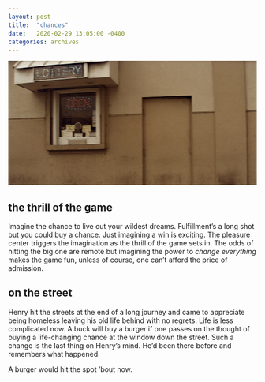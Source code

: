 ```yaml
---
layout: post
title:  "chances"
date:   2020-02-29 13:05:00 -0400
categories: archives
---
```

![](/images/chance.jpg)

## the thrill of the game

Imagine the chance to live out your wildest dreams. Fulfillment’s a long shot but you could buy a chance. Just imagining a win is exciting. The pleasure center triggers the imagination as the thrill of the game sets in. The odds of hitting the big one are remote but imagining the power to _change everything_ makes the game fun, unless of course, one can’t afford the price of admission.

## on the street

Henry hit the streets at the end of a long journey and came to appreciate being homeless leaving his old life behind with no regrets. Life is less complicated now. A buck will buy a burger if one passes on the thought of buying a life-changing chance at the window down the street. Such a change is the last thing on Henry’s mind. He’d been there before and remembers what happened.

A burger would hit the spot ’bout now.